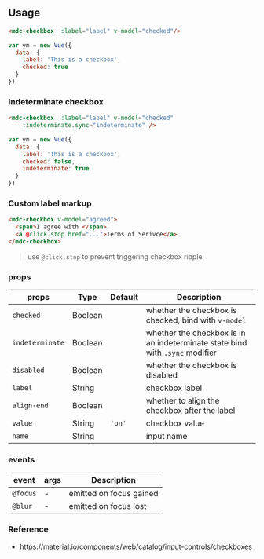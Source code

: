 
## Usage

```html
<mdc-checkbox  :label="label" v-model="checked"/>
```

```javascript
var vm = new Vue({
  data: {
    label: 'This is a checkbox',
    checked: true
  }
})
```

### Indeterminate checkbox
```html
<mdc-checkbox  :label="label" v-model="checked"
    :indeterminate.sync="indeterminate" />
```

```javascript
var vm = new Vue({
  data: {
    label: 'This is a checkbox',
    checked: false,
    indeterminate: true
  }
})
```

### Custom label markup

```html
<mdc-checkbox v-model="agreed">
  <span>I agree with </span>
  <a @click.stop href="...">Terms of Serivce</a>
</mdc-checkbox>
```

> use `@click.stop` to prevent triggering checkbox ripple

### props

| props | Type | Default | Description |
|-------|------|---------|-------------|
|`checked`|Boolean|| whether the checkbox is checked, bind with `v-model` |
|`indeterminate`|Boolean|| whether the checkbox is in an indeterminate state bind with `.sync` modifier | |
|`disabled`| Boolean|| whether the checkbox is disabled |
|`label`| String|| checkbox label |
|`align-end`| Boolean|| whether to align the checkbox after the label |
|`value`|String| `'on'`| checkbox value |
|`name`|String|| input name |


### events

| event | args | Description |
|-------|------|-------------|
|`@focus`| - |emitted on focus gained |
|`@blur`| - |emitted on focus lost |

### Reference
- <https://material.io/components/web/catalog/input-controls/checkboxes>
